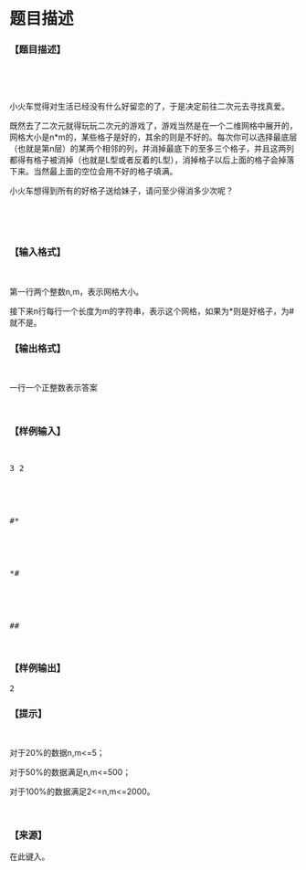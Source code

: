 # 题目描述


<h3>
【题目描述】<br/>
</h3>
<p>
<br/>
</p>
<p>
<br/>
</p>
<p>
小火车觉得对生活已经没有什么好留恋的了，于是决定前往二次元去寻找真爱。
</p>
<p>
既然去了二次元就得玩玩二次元的游戏了，游戏当然是在一个二维网格中展开的，网格大小是n*m的，某些格子是好的，其余的则是不好的。每次你可以选择最底层（也就是第n层）的某两个相邻的列，并消掉最底下的至多三个格子，并且这两列都得有格子被消掉（也就是L型或者反着的L型），消掉格子以后上面的格子会掉落下来。当然最上面的空位会用不好的格子填满。
</p>
<p>
小火车想得到所有的好格子送给妹子，请问至少得消多少次呢？
</p>
<p>
<br/>
</p>
<p>
<br/>
</p>
<h3>
【输入格式】<br/>
</h3>
<p>
<br/>
</p>
<p>
第一行两个整数n,m，表示网格大小。
</p>
<p>
接下来n行每行一个长度为m的字符串，表示这个网格，如果为*则是好格子，为#就不是。
</p>
<h3>
【输出格式】<br/>
</h3>
<p>
<br/>
</p>
<p>
一行一个正整数表示答案
</p>
<p>
<br/>
</p>
<h3>
【样例输入】
</h3>
<pre><p>
3 2
</p>

<p>
#*
</p>

<p>
*#
</p>

<p>
##
</p>
</pre>
<h3>
【样例输出】
</h3>
<pre>2</pre>
<h3>
【提示】
</h3>
<p>
<br/>
</p>
<p>
对于20%的数据n,m&lt;=5；
</p>
<p>
对于50%的数据满足n,m&lt;=500；
</p>
<p>
对于100%的数据满足2&lt;=n,m&lt;=2000。
</p>
<p>
<br/>
</p>
<h3>
【来源】
</h3>
<p>
在此键入。
</p>
